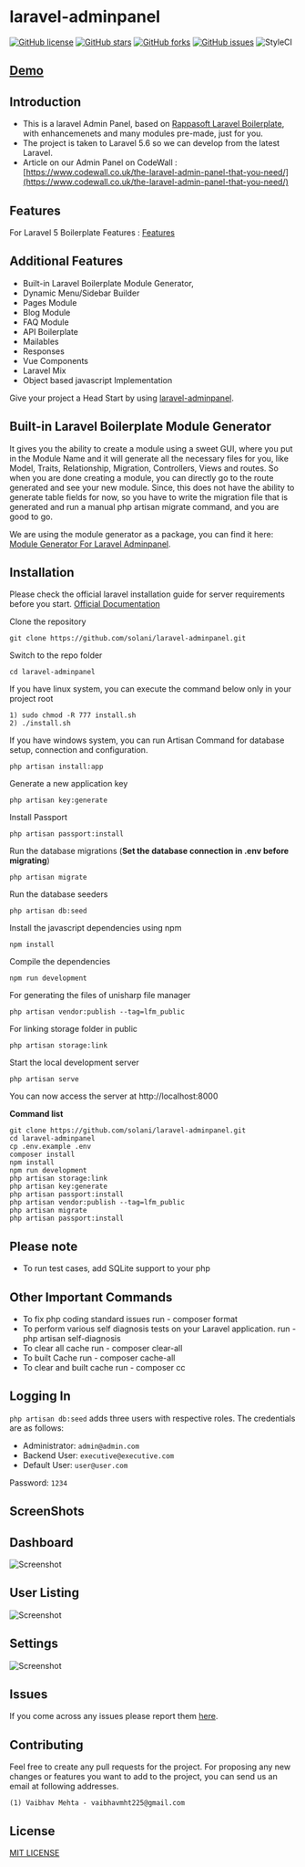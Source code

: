 # laravel-adminpanel
[![GitHub license](https://img.shields.io/github/license/viralsolani/laravel-adminpanel.svg?style=plastic)](https://github.com/solani/laravel-adminpanel/blob/master/LICENSE.txt)
[![GitHub stars](https://img.shields.io/github/stars/solani/laravel-adminpanel.svg?style=plastic)](https://github.com/solani/laravel-adminpanel/stargazers)
[![GitHub forks](https://img.shields.io/github/forks/solani/laravel-adminpanel.svg?style=plastic)](https://github.com/solani/laravel-adminpanel/network)
[![GitHub issues](https://img.shields.io/github/issues/solani/laravel-adminpanel.svg?style=plastic)](https://github.com/solani/laravel-adminpanel/issues)
![StyleCI](https://img.shields.io/badge/styleCI-passed-brightgreen.svg?style=plastic)

## [Demo](https://laravel-adminpanel.vrkansagara.in/)

## Introduction
* This is a laravel Admin Panel, based on [Rappasoft Laravel Boilerplate](https://github.com/rappasoft/laravel-5-boilerplate/releases/tag/4.5.7), with enhancemenets and many modules pre-made, just for you.
* The project is taken to Laravel 5.6 so we can develop from the latest Laravel.
* Article on our Admin Panel on CodeWall : [https://www.codewall.co.uk/the-laravel-admin-panel-that-you-need/](https://www.codewall.co.uk/the-laravel-admin-panel-that-you-need/)

## Features
For Laravel 5 Boilerplate Features : [Features](https://github.com/rappasoft/laravel-5-boilerplate/wiki#features)

## Additional Features
* Built-in Laravel Boilerplate Module Generator,
* Dynamic Menu/Sidebar Builder
* Pages Module
* Blog Module
* FAQ Module
* API Boilerplate
* Mailables
* Responses
* Vue Components
* Laravel Mix
* Object based javascript Implementation

Give your project a Head Start by using [laravel-adminpanel](https://github.com/solani/laravel-adminpanel).

## Built-in Laravel Boilerplate Module Generator
It gives you the ability to create a module using a sweet GUI, where you put in the Module Name and it will generate all the necessary files for you, like Model, Traits, Relationship, Migration, Controllers, Views and routes. So when you are done creating a module, you can directly go to the route generated and see your new module. Since, this does not have the ability to generate table fields for now, so you have to write the migration file that is generated and run a manual php artisan migrate command, and you are good to go.

We are using the module generator as a package, you can find it here: [Module Generator For Laravel Adminpanel](https://github.com/bvipul/generator).

## Installation

Please check the official laravel installation guide for server requirements before you start. [Official Documentation](https://laravel.com/docs/5.6/installation#installation)


Clone the repository

    git clone https://github.com/solani/laravel-adminpanel.git

Switch to the repo folder

    cd laravel-adminpanel

If you have linux system, you can execute the command below only in your project root

    1) sudo chmod -R 777 install.sh
    2) ./install.sh

If you have windows system, you can run Artisan Command for database setup, connection and configuration.

    php artisan install:app

Generate a new application key

    php artisan key:generate

Install Passport

    php artisan passport:install

Run the database migrations (**Set the database connection in .env before migrating**)

    php artisan migrate

Run the database seeders

    php artisan db:seed

Install the javascript dependencies using npm

    npm install

Compile the dependencies

    npm run development

For generating the files of unisharp file manager

    php artisan vendor:publish --tag=lfm_public

For linking storage folder in public

    php artisan storage:link

Start the local development server

    php artisan serve


You can now access the server at http://localhost:8000

**Command list**

    git clone https://github.com/solani/laravel-adminpanel.git
    cd laravel-adminpanel
    cp .env.example .env
    composer install
    npm install
    npm run development
    php artisan storage:link
    php artisan key:generate
    php artisan passport:install
    php artisan vendor:publish --tag=lfm_public
    php artisan migrate
    php artisan passport:install

## Please note

- To run test cases, add SQLite support to your php

## Other Important Commands
- To fix php coding standard issues run - composer format
- To perform various self diagnosis tests on your Laravel application. run - php artisan self-diagnosis
- To clear all cache run - composer clear-all
- To built Cache run - composer cache-all
- To clear and built cache run - composer cc

## Logging In

`php artisan db:seed` adds three users with respective roles. The credentials are as follows:

* Administrator: `admin@admin.com`
* Backend User: `executive@executive.com`
* Default User: `user@user.com`

Password: `1234`

## ScreenShots

## Dashboard
![Screenshot](screenshots/dashboard.png)

## User Listing
![Screenshot](screenshots/users.png)

## Settings
![Screenshot](screenshots/settings.png)

## Issues

If you come across any issues please report them [here](https://github.com/solani/laravel-adminpanel/issues).

## Contributing
Feel free to create any pull requests for the project. For proposing any new changes or features you want to add to the project, you can send us an email at following addresses.

    (1) Vaibhav Mehta - vaibhavmht225@gmail.com

## License

[MIT LICENSE](https://github.com/solani/laravel-adminpanel/blob/master/LICENSE.txt)
